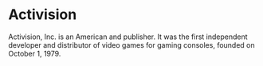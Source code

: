 # Activision

Activision, Inc. is an American and publisher. It was the first independent developer and distributor of video games for gaming consoles, founded on October 1, 1979.